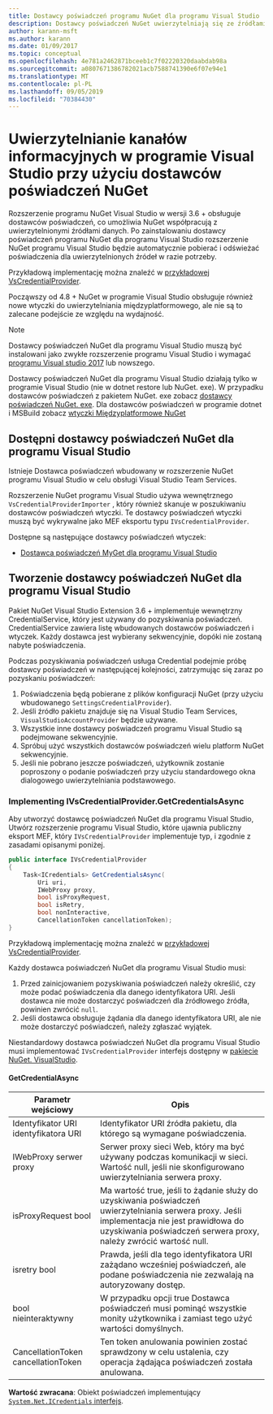 ```yaml
---
title: Dostawcy poświadczeń programu NuGet dla programu Visual Studio
description: Dostawcy poświadczeń NuGet uwierzytelniają się ze źródłami, implementując interfejs IVsCredentialProvider w rozszerzeniu programu Visual Studio.
author: karann-msft
ms.author: karann
ms.date: 01/09/2017
ms.topic: conceptual
ms.openlocfilehash: 4e781a2462871bceeb1c7f02220320daabdab98a
ms.sourcegitcommit: a0807671386782021acb7588741390e6f07e94e1
ms.translationtype: MT
ms.contentlocale: pl-PL
ms.lasthandoff: 09/05/2019
ms.locfileid: "70384430"
---
```

# <a name="authenticating-feeds-in-visual-studio-with-nuget-credential-providers"></a>Uwierzytelnianie kanałów informacyjnych w programie Visual Studio przy użyciu dostawców poświadczeń NuGet

Rozszerzenie programu NuGet Visual Studio w wersji 3.6 + obsługuje dostawców poświadczeń, co umożliwia NuGet współpracują z uwierzytelnionymi źródłami danych.
Po zainstalowaniu dostawcy poświadczeń programu NuGet dla programu Visual Studio rozszerzenie NuGet programu Visual Studio będzie automatycznie pobierać i odświeżać poświadczenia dla uwierzytelnionych źródeł w razie potrzeby.

Przykładową implementację można znaleźć w [przykładowej VsCredentialProvider](https://github.com/NuGet/Samples/tree/master/VsCredentialProvider).

Począwszy od 4.8 + NuGet w programie Visual Studio obsługuje również nowe wtyczki do uwierzytelniania międzyplatformowego, ale nie są to zalecane podejście ze względu na wydajność.

> [!Note]
> Dostawcy poświadczeń NuGet dla programu Visual Studio muszą być instalowani jako zwykłe rozszerzenie programu Visual Studio i wymagać [programu Visual studio 2017](http://aka.ms/vs/15/release/vs_enterprise.exe) lub nowszego.
>
> Dostawcy poświadczeń NuGet dla programu Visual Studio działają tylko w programie Visual Studio (nie w dotnet restore lub NuGet. exe). W przypadku dostawców poświadczeń z pakietem NuGet. exe zobacz [dostawcy poświadczeń NuGet. exe](nuget-exe-Credential-providers.md).
> Dla dostawców poświadczeń w programie dotnet i MSBuild zobacz [wtyczki Międzyplatformowe NuGet](nuget-cross-platform-authentication-plugin.md)

## <a name="available-nuget-credential-providers-for-visual-studio"></a>Dostępni dostawcy poświadczeń NuGet dla programu Visual Studio

Istnieje Dostawca poświadczeń wbudowany w rozszerzenie NuGet programu Visual Studio w celu obsługi Visual Studio Team Services.

Rozszerzenie NuGet programu Visual Studio używa wewnętrznego `VsCredentialProviderImporter` , który również skanuje w poszukiwaniu dostawców poświadczeń wtyczki. Te dostawcy poświadczeń wtyczki muszą być wykrywalne jako MEF eksportu typu `IVsCredentialProvider`.

Dostępne są następujące dostawcy poświadczeń wtyczek:

- [Dostawca poświadczeń MyGet dla programu Visual Studio](http://docs.myget.org/docs/reference/credential-provider-for-visual-studio)

## <a name="creating-a-nuget-credential-provider-for-visual-studio"></a>Tworzenie dostawcy poświadczeń NuGet dla programu Visual Studio

Pakiet NuGet Visual Studio Extension 3.6 + implementuje wewnętrzny CredentialService, który jest używany do pozyskiwania poświadczeń. CredentialService zawiera listę wbudowanych dostawców poświadczeń i wtyczek. Każdy dostawca jest wybierany sekwencyjnie, dopóki nie zostaną nabyte poświadczenia.

Podczas pozyskiwania poświadczeń usługa Credential podejmie próbę dostawcy poświadczeń w następującej kolejności, zatrzymując się zaraz po pozyskaniu poświadczeń:

1. Poświadczenia będą pobierane z plików konfiguracji NuGet (przy użyciu wbudowanego `SettingsCredentialProvider`).
1. Jeśli źródło pakietu znajduje się na Visual Studio Team Services, `VisualStudioAccountProvider` będzie używane.
1. Wszystkie inne dostawcy poświadczeń programu Visual Studio są podejmowane sekwencyjnie.
1. Spróbuj użyć wszystkich dostawców poświadczeń wielu platform NuGet sekwencyjnie.
1. Jeśli nie pobrano jeszcze poświadczeń, użytkownik zostanie poproszony o podanie poświadczeń przy użyciu standardowego okna dialogowego uwierzytelniania podstawowego.

### <a name="implementing-ivscredentialprovidergetcredentialsasync"></a>Implementing IVsCredentialProvider.GetCredentialsAsync

Aby utworzyć dostawcę poświadczeń NuGet dla programu Visual Studio, Utwórz rozszerzenie programu Visual Studio, które ujawnia publiczny eksport MEF, który `IVsCredentialProvider` implementuje typ, i zgodnie z zasadami opisanymi poniżej.

```cs
public interface IVsCredentialProvider
{
    Task<ICredentials> GetCredentialsAsync(
        Uri uri,
        IWebProxy proxy,
        bool isProxyRequest,
        bool isRetry,
        bool nonInteractive,
        CancellationToken cancellationToken);
}
```

Przykładową implementację można znaleźć w [przykładowej VsCredentialProvider](https://github.com/NuGet/Samples/tree/master/VsCredentialProvider).

Każdy dostawca poświadczeń NuGet dla programu Visual Studio musi:

1. Przed zainicjowaniem pozyskiwania poświadczeń należy określić, czy może podać poświadczenia dla danego identyfikatora URI. Jeśli dostawca nie może dostarczyć poświadczeń dla źródłowego źródła, powinien zwrócić `null`.
1. Jeśli dostawca obsługuje żądania dla danego identyfikatora URI, ale nie może dostarczyć poświadczeń, należy zgłaszać wyjątek.

Niestandardowy dostawca poświadczeń NuGet dla programu Visual Studio musi implementować `IVsCredentialProvider` interfejs dostępny w [pakiecie NuGet. VisualStudio](https://www.nuget.org/packages/NuGet.VisualStudio/).

#### <a name="getcredentialasync"></a>GetCredentialAsync

| Parametr wejściowy |Opis|
| ----------------|-----------|
| Identyfikator URI identyfikatora URI | Identyfikator URI źródła pakietu, dla którego są wymagane poświadczenia.|
| IWebProxy serwer proxy | Serwer proxy sieci Web, który ma być używany podczas komunikacji w sieci. Wartość null, jeśli nie skonfigurowano uwierzytelniania serwera proxy. |
| isProxyRequest bool | Ma wartość true, jeśli to żądanie służy do uzyskiwania poświadczeń uwierzytelniania serwera proxy. Jeśli implementacja nie jest prawidłowa do uzyskiwania poświadczeń serwera proxy, należy zwrócić wartość null. |
| isretry bool | Prawda, jeśli dla tego identyfikatora URI zażądano wcześniej poświadczeń, ale podane poświadczenia nie zezwalają na autoryzowany dostęp. |
| bool nieinteraktywny | W przypadku opcji true Dostawca poświadczeń musi pominąć wszystkie monity użytkownika i zamiast tego użyć wartości domyślnych. |
| CancellationToken cancellationToken | Ten token anulowania powinien zostać sprawdzony w celu ustalenia, czy operacja żądająca poświadczeń została anulowana. |

**Wartość zwracana**: Obiekt poświadczeń implementujący [ `System.Net.ICredentials` interfejs](/dotnet/api/system.net.icredentials?view=netstandard-2.0).
